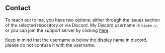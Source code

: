 
## Contact

To reach out to me, you have two options: either through the issues section of the selected repository or via Discord. My Discord username is `vipex.v`, or you can join the support server by clicking [here](https://discord.gg/xkS3Y5zV7c).

Keep in mind that the username is below the display name in discord, please do not confuse it with the username.
